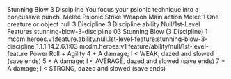 <ability>
  <name>Stunning Blow</name>
  <cost>3 Discipline</cost>
  <flavor>You focus your psionic technique into a concussive punch.</flavor>
  <keywords>
    <keyword>Melee</keyword>
    <keyword>Psionic</keyword>
    <keyword>Strike</keyword>
    <keyword>Weapon</keyword>
  </keywords>
  <type>Main action</type>
  <distance>Melee 1</distance>
  <target>One creature or object</target>
  <metadata>
    <class>null</class>
    <cost>3 Discipline</cost>
    <cost_amount>3</cost_amount>
    <cost_resource>Discipline</cost_resource>
    <feature_type>ability</feature_type>
    <file_dpath>Null/1st-Level Features</file_dpath>
    <item_id>stunning-blow-3-discipline</item_id>
    <item_index>03</item_index>
    <item_name>Stunning Blow (3 Discipline)</item_name>
    <level>1</level>
    <scc>mcdm.heroes.v1:feature.ability.null.1st-level-feature:stunning-blow-3-discipline</scc>
    <scdc>1.1.1:14.2.6.1:03</scdc>
    <source>mcdm.heroes.v1</source>
    <type>feature/ability/null/1st-level-feature</type>
  </metadata>
  <effects>
    <effect type="roll">
      <roll>Power Roll + Agility</roll>
      <t1>4 + A damage; I &lt; WEAK, dazed and slowed (save ends)</t1>
      <t2>5 + A damage; I &lt; AVERAGE, dazed and slowed (save ends)</t2>
      <t3>7 + A damage; I &lt; STRONG, dazed and slowed (save ends)</t3>
    </effect>
  </effects>
</ability>
